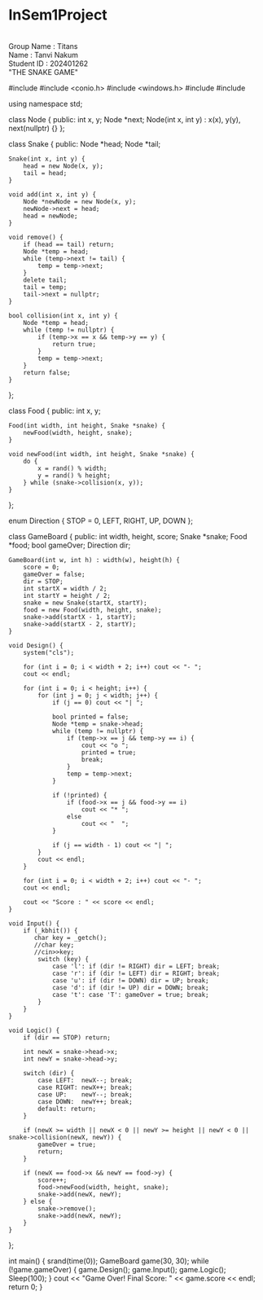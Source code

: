 # InSem1Project
<br>
Group Name : Titans
<br>
Name : Tanvi Nakum
<br>
Student ID : 202401262
<br>
"THE SNAKE GAME"



#include <iostream>
#include <conio.h>
#include <windows.h>
#include <cstdlib>
#include <ctime>

using namespace std;

class Node {
public:
    int x, y;
    Node *next;
    Node(int x, int y) : x(x), y(y), next(nullptr) {}
};

class Snake {
public:
    Node *head;
    Node *tail;

    Snake(int x, int y) {
        head = new Node(x, y);
        tail = head;
    }

    void add(int x, int y) {
        Node *newNode = new Node(x, y);
        newNode->next = head;
        head = newNode;
    }

    void remove() {
        if (head == tail) return;
        Node *temp = head;
        while (temp->next != tail) {
            temp = temp->next;
        }
        delete tail;
        tail = temp;
        tail->next = nullptr;
    }

    bool collision(int x, int y) {
        Node *temp = head;
        while (temp != nullptr) {
            if (temp->x == x && temp->y == y) {
                return true;
            }
            temp = temp->next;
        }
        return false;
    }
};

class Food {
public:
    int x, y;

    Food(int width, int height, Snake *snake) {
        newFood(width, height, snake);
    }

    void newFood(int width, int height, Snake *snake) {
        do {
            x = rand() % width;
            y = rand() % height;
        } while (snake->collision(x, y));
    }
};

enum Direction { STOP = 0, LEFT, RIGHT, UP, DOWN };

class GameBoard {
public:
    int width, height, score;
    Snake *snake;
    Food *food;
    bool gameOver;
    Direction dir;

    GameBoard(int w, int h) : width(w), height(h) {
        score = 0;
        gameOver = false;
        dir = STOP;
        int startX = width / 2;
        int startY = height / 2;
        snake = new Snake(startX, startY);
        food = new Food(width, height, snake);
        snake->add(startX - 1, startY);
        snake->add(startX - 2, startY);
    }

    void Design() {
        system("cls");

        for (int i = 0; i < width + 2; i++) cout << "- ";
        cout << endl;

        for (int i = 0; i < height; i++) {
            for (int j = 0; j < width; j++) {
                if (j == 0) cout << "| ";

                bool printed = false;
                Node *temp = snake->head;
                while (temp != nullptr) {
                    if (temp->x == j && temp->y == i) {
                        cout << "o ";
                        printed = true;
                        break;
                    }
                    temp = temp->next;
                }

                if (!printed) {
                    if (food->x == j && food->y == i)
                        cout << "* ";
                    else
                        cout << "  ";
                }

                if (j == width - 1) cout << "| ";
            }
            cout << endl;
        }

        for (int i = 0; i < width + 2; i++) cout << "- ";
        cout << endl;

        cout << "Score : " << score << endl;
    }

    void Input() {
        if (_kbhit()) {
           char key = _getch();
           //char key;
           //cin>>key;
            switch (key) {
                case 'l': if (dir != RIGHT) dir = LEFT; break;
                case 'r': if (dir != LEFT) dir = RIGHT; break;
                case 'u': if (dir != DOWN) dir = UP; break;
                case 'd': if (dir != UP) dir = DOWN; break;
                case 't': case 'T': gameOver = true; break;
            }
        }
    }

    void Logic() {
        if (dir == STOP) return;

        int newX = snake->head->x;
        int newY = snake->head->y;

        switch (dir) {
            case LEFT:  newX--; break;
            case RIGHT: newX++; break;
            case UP:    newY--; break;
            case DOWN:  newY++; break;
            default: return;
        }

        if (newX >= width || newX < 0 || newY >= height || newY < 0 || snake->collision(newX, newY)) {
            gameOver = true;
            return;
        }

        if (newX == food->x && newY == food->y) {
            score++;
            food->newFood(width, height, snake);
            snake->add(newX, newY);
        } else {
            snake->remove();
            snake->add(newX, newY);
        }
    }
};

int main() {
    srand(time(0));
    GameBoard game(30, 30);
    while (!game.gameOver) {
        game.Design();
        game.Input();
        game.Logic();
        Sleep(100);
    }
    cout << "Game Over! Final Score: " << game.score << endl;
    return 0;
}
